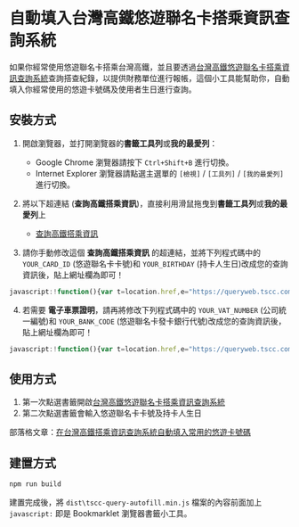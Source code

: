 # 自動填入台灣高鐵悠遊聯名卡搭乘資訊查詢系統

如果你經常使用悠遊聯名卡搭乘台灣高鐵，並且要透過[台灣高鐵悠遊聯名卡搭乘資訊查詢系統](https://queryweb.tscc.com.tw/thsrc_web/)查詢搭查紀錄，以提供財務單位進行報帳，這個小工具能幫助你，自動填入你經常使用的悠遊卡號碼及使用者生日進行查詢。

## 安裝方式

1. 開啟瀏覽器，並打開瀏覽器的**書籤工具列**或**我的最愛列**：
   * Google Chrome 瀏覽器請按下 `Ctrl+Shift+B` 進行切換。
   * Internet Explorer 瀏覽器請點選主選單的 `[檢視]` / `[工具列]` / `[我的最愛列]` 進行切換。
2. 將以下超連結 (**查詢高鐵搭乘資訊**)，直接利用滑鼠拖曳到**書籤工具列**或**我的最愛列**上

   * [查詢高鐵搭乘資訊](https://queryweb.tscc.com.tw/thsrc_web/)

3. 請你手動修改這個 **查詢高鐵搭乘資訊** 的超連結，並將下列程式碼中的 `YOUR_CARD_ID` (悠遊聯名卡卡號)和 `YOUR_BIRTHDAY` (持卡人生日)改成您的查詢資訊後，貼上網址欄為即可！

```js
javascript:!function(){var t=location.href,e="https://queryweb.tscc.com.tw/thsrc_web/";t===e?(document.getElementById("txtCardID").value="YOUR_CARD_ID",document.getElementById("txtBirth").value="YOUR_BIRTHDAY"):"https://queryweb.tscc.com.tw/thsrc_web/THSRC_page.aspx"===t?(document.getElementById("VAT_Num").value="YOUR_VAT_NUMBER",document.getElementById("txtBank_code").value="YOUR_BANK_CODE"):location.href=e}();
```

4. 若需要 **電子車票證明**，請再將修改下列程式碼中的 `YOUR_VAT_NUMBER` (公司統一編號)和 `YOUR_BANK_CODE` (悠遊聯名卡發卡銀行代號)改成您的查詢資訊後，貼上網址欄為即可！

```js
javascript:!function(){var t=location.href,e="https://queryweb.tscc.com.tw/thsrc_web/";t===e?(document.getElementById("txtCardID").value="YOUR_CARD_ID",document.getElementById("txtBirth").value="YOUR_BIRTHDAY"):"https://queryweb.tscc.com.tw/thsrc_web/THSRC_page.aspx"===t?(document.getElementById("VAT_Num").value="YOUR_VAT_NUMBER",document.getElementById("txtBank_code").value="YOUR_BANK_CODE"):location.href=e}();
```

## 使用方式

1. 第一次點選書籤開啟[台灣高鐵悠遊聯名卡搭乘資訊查詢系統](https://queryweb.tscc.com.tw/thsrc_web/)
2. 第二次點選書籤會輸入悠遊聯名卡卡號及持卡人生日

部落格文章：[在台灣高鐵搭乘資訊查詢系統自動填入常用的悠遊卡號碼](https://poychang.github.io/autofill-tscc-boarding-info-query-paramter/)

## 建置方式

```bash
npm run build
```

建置完成後，將 `dist\tscc-query-autofill.min.js` 檔案的內容前面加上 `javascript:`  即是 Bookmarklet 瀏覽器書籤小工具。

